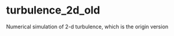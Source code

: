 turbulence_2d_old
=================

Numerical simulation of 2-d turbulence, which is the origin version
